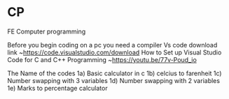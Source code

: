 # CP
FE Computer programming

Before you begin coding on a pc you need a compiler 
Vs code download link 
~https://code.visualstudio.com/download
How to Set up Visual Studio Code for C and C++ Programming
~https://youtu.be/77v-Poud_io


The Name of the codes 
1a) Basic calculator in c
1b) celcius to farenheit
1c) Number swapping with 3 variables 
1d) Number swapping with 2 variables 
1e) Marks to percentage calculator 
